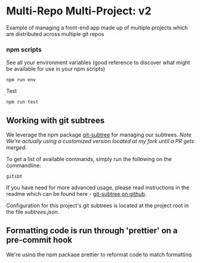 # Multi-Repo Multi-Project: v2
Example of managing a front-end app made up of multiple projects which are distributed across multiple git repos


### npm scripts

See all your environment variables (good reference to discover what might be available for use in your npm scripts)
```
npm run env
```


Test
```
npm run test
```



## Working with git subtrees
We leverage the npm package [git-subtree](https://github.com/photusenigma/git-subtree) for managing our subtrees.  _Note We're actually using a customized version located at my fork until a PR gets merged._
    
To get a list of available commands, simply run the following on the commandline:
```
gitsbt
```

If you have need for more advanced usage, please read instructions in the readme which can be found here - [git-subtree on github](https://github.com/photusenigma/git-subtree).
    
Configuration for this project's git subtrees is located at the project root in the file _subtrees.json_.


## Formatting code is run through 'prettier' on a pre-commit hook
We're using the npm package [prettier](https://github.com/prettier/prettier) to reformat code to match formatting rules as part of a pre-commit hook.  This means the actual committed code may appear formatted differently.  See the readme doc at the linke to prettier above if you wish to have it not auto format on commit and instead throw errors or stop commit for you to review changes first.
